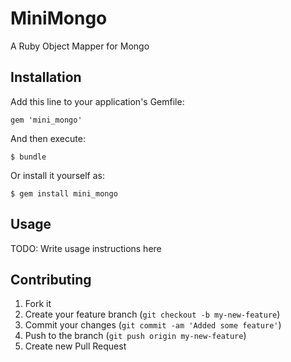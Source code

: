 # MiniMongo

A Ruby Object Mapper for Mongo

## Installation

Add this line to your application's Gemfile:

    gem 'mini_mongo'

And then execute:

    $ bundle

Or install it yourself as:

    $ gem install mini_mongo

## Usage

TODO: Write usage instructions here

## Contributing

1. Fork it
2. Create your feature branch (`git checkout -b my-new-feature`)
3. Commit your changes (`git commit -am 'Added some feature'`)
4. Push to the branch (`git push origin my-new-feature`)
5. Create new Pull Request
